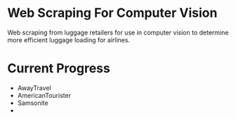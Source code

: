 # Web Scraping For Computer Vision

Web scraping from luggage retailers for use in computer vision to determine more efficient luggage loading for airlines.



# Current Progress

- AwayTravel
- AmericanTourister
- Samsonite
-
